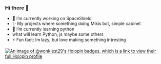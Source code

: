 ### Hi there 👋


<!-- **Wonkiest29/Wonkiest29** is a ✨ _special_ ✨ repository because its `README.md` (this file) appears on your GitHub profile.
 -->
<!-- Here are some ideas to get you started: -->

- 🔭 I’m currently working on SpaceShield
- ✨ My projects where something doing Mikis bot, simple cabinet
- 🌱 I’m currently learning python
- what will learn Python, js maybe some others
- ⚡ Fun fact: Im lazy, but love making something intresting
<!-- - 👯 I’m looking to collaborate on ... -->
<!-- - 🤔 I’m looking for help with ... -->
<!-- - 💬 Ask me about ... -->
<!-- - 📫 How to reach me: ... -->
<!-- - 😄 Pronouns: ... -->
<!--[![Discord Presence](https://lanyard.cnrad.dev/api/741957448532754493)](https://discord.com/users/741957448532754493) -->

[![An image of @wonkiest29's Holopin badges, which is a link to view their full Holopin profile](https://holopin.me/wonkiest29)](https://holopin.io/@wonkiest29)
 

